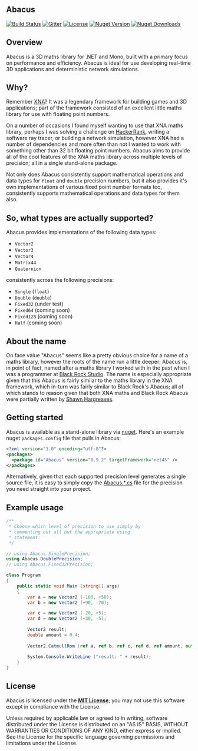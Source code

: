 ## Abacus

[![Build Status](https://travis-ci.org/sungiant/abacus.png?branch=master)](https://travis-ci.org/sungiant/abacus)
[![Gitter](https://img.shields.io/badge/gitter-join%20chat-green.svg)](https://gitter.im/sungiant/abacus?utm_source=badge&utm_medium=badge&utm_campaign=pr-badge&utm_content=badge)
[![License](https://img.shields.io/badge/license-MIT-lightgrey.svg)](https://raw.githubusercontent.com/sungiant/abacus/master/LICENSE)
[![Nuget Version](https://img.shields.io/nuget/v/Abacus.svg)](https://www.nuget.org/packages/Abacus)
[![Nuget Downloads](https://img.shields.io/nuget/dt/Abacus.svg)](https://www.nuget.org/packages/Abacus)


## Overview

Abacus is a 3D maths library for .NET and Mono, built with a primary focus on performance and efficiency.  Abacus is ideal for use developing real-time 3D applications and deterministic network simulations.

## Why?

Remember [XNA][xna]?  It was a legendary framework for building games and 3D applications; part of the framework consisted of an excellent little maths library for use with floating point numbers.

On a number of occasions I found myself wanting to use that XNA maths library, perhaps I was solving a challenge on [HackerRank][hacker], writing a software ray tracer, or building a network simulation, however XNA had a number of dependencies and more often than not I wanted to work with something other than 32 bit floating point numbers.  Abacus aims to provide all of the cool features of the XNA maths library across multiple levels of precision; all in a single stand-alone package.

Not only does Abacus consistently support mathematical operations and data types for `float` and `double` precision numbers, but it also provides it's own implementations of various fixed point number formats too, consistently supports mathematical operations and data types for them also.

## So, what types are actually supported?

Abacus provides implementations of the following data types:

* `Vector2`
* `Vector3`
* `Vector4`
* `Matrix44`
* `Quaternion`

consistently across the following precisions:

* `Single` (`float`)
* `Double` (`double`)
* `Fixed32` (under test)
* `Fixed64` (coming soon)
* `Fixed128` (coming soon)
* `Half` (coming soon)

## About the name

On face value "Abacus" seems like a pretty obvious choice for a name of a maths library, however the roots of the name run a little deeper; Abacus is, in point of fact, named after a maths library I worked with in the past when I was a programmer at [Black Rock Studio][br].  The name is especially appropriate given that this Abacus is fairly similar to the maths library in the XNA framework, which in-turn was fairly similar to Black Rock's Abacus; all of which stands to reason given that both XNA maths and Black Rock Abacus were partially written by [Shawn Hargreaves][sh].

## Getting started

Abacus is available as a stand-alone library via [nuget][abacus_nuget].  Here's an example nuget `packages.config` file that pulls in Abacus:

```xml
<?xml version="1.0" encoding="utf-8"?>
<packages>
  <package id="Abacus" version="0.9.2" targetFramework="net45" />
</packages>
```

Alternatively, given that each supported precision level generates a single source file, it is easy to simply copy the [Abacus.*.cs][sources] file for the precision you need straight into your project.

## Example usage

```cs
/**
 * Choose which level of precision to use simply by
 * commenting out all but the appropriate using
 * statement:
 */

// using Abacus.SinglePrecision;
using Abacus.DoublePrecision;
// using Abacus.Fixed32Precision;

class Program
{
    public static void Main (string[] args)
    {
        var a = new Vector2 (-100, +50);
        var b = new Vector2 (+90, -70);

        var c = new Vector2 (-20, +5);
        var d = new Vector2 (+30, -5);
        
        Vector2 result;
        double amount = 0.4;
        
        Vector2.CatmullRom (ref a, ref b, ref c, ref d, ref amount, out result);
        
        System.Console.WriteLine ("result: " + result);
    }
}

```

## License

Abacus is licensed under the **[MIT License][mit]**; you may not use this software except in compliance with the License.

Unless required by applicable law or agreed to in writing, software
distributed under the License is distributed on an "AS IS" BASIS,
WITHOUT WARRANTIES OR CONDITIONS OF ANY KIND, either express or implied.
See the License for the specific language governing permissions and
limitations under the License.

[mit]: https://raw.githubusercontent.com/sungiant/abacus/master/LICENSE
[abacus_nuget]: https://www.nuget.org/packages/Abacus/
[sources]: https://github.com/sungiant/abacus/tree/master/source/abacus/src/main/cs
[xna]: https://en.wikipedia.org/wiki/Microsoft_XNA
[hacker]: https://www.hackerrank.com
[sh]: http://www.shawnhargreaves.com
[br]: https://en.wikipedia.org/wiki/Black_Rock_Studio
